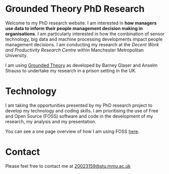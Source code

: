 # Grounded Theory PhD Research

Welcome to my PhD research website. I am interested in **how managers use data to inform their people management decision making in organisations**. I am particularly interested in how the combination of sensor technology, big data and machine processing developments impact people management decisions. I am conducting my research at the *Decent Work and Productivity Research Centre* within Manchester Metropolitan University.

I am using [Grounded Theory](http://www.groundedtheory.com/) as developed by Barney Glaser and Anselm Strauss to undertake my research in a prison setting in the UK. 

# Technology

I am taking the opportunities presented by my PhD research project to develop my technology and coding skills. I am prioritising the use of Free and Open Source (FOSS) software and code in the development of my research, my analysis and my presentation.

You can see a one page overview of how I am using FOSS [here](my_academic_workflow.pdf).

# Contact

Please feel free to contact me at [20023159@stu.mmu.ac.uk](mailto:20023159@stu.mmu.ac.uk)

